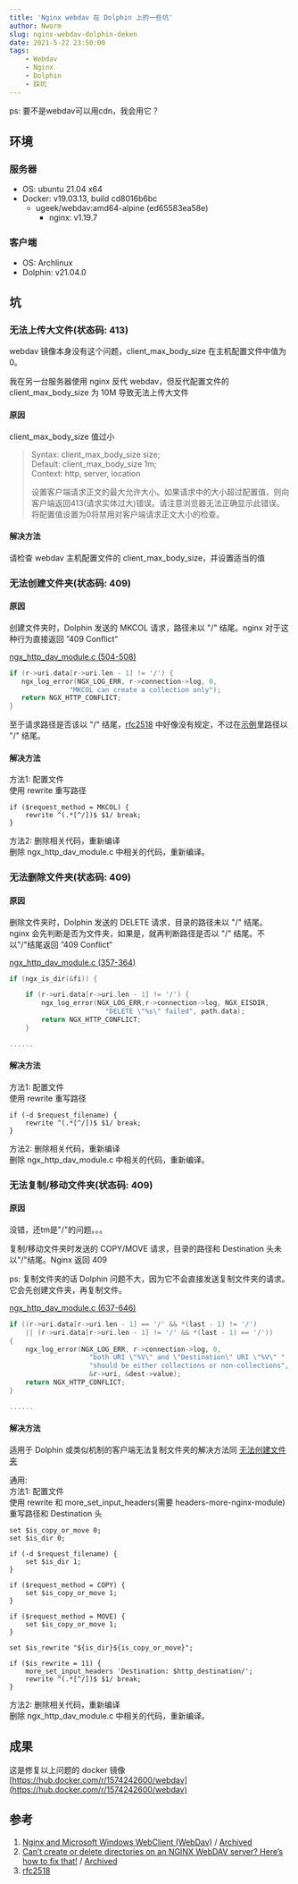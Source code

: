 ```yaml
---
title: 'Nginx webdav 在 Dolphin 上的一些坑'
author: Nworm
slug: nginx-webdav-dolphin-deken
date: 2021-5-22 23:50:00
tags: 
    - Webdav
    - Nginx
    - Dolphin
    - 踩坑
---
```


ps: 要不是webdav可以用cdn，我会用它？

## 环境
### 服务器
- OS: ubuntu 21.04 x64
- Docker: v19.03.13, build cd8016b6bc
  - ugeek/webdav:amd64-alpine (ed65583ea58e)
    - nginx: v1.19.7

### 客户端
- OS: Archlinux
- Dolphin: v21.04.0
<!--more-->
## 坑
### 无法上传大文件(状态码: 413)
webdav 镜像本身没有这个问题，client_max_body_size 在主机配置文件中值为0。 

我在另一台服务器使用 nginx 反代 webdav，但反代配置文件的 client_max_body_size 为 10M 导致无法上传大文件

#### 原因
client_max_body_size 值过小
> Syntax: 	client_max_body_size size;  
> Default: 	client_max_body_size 1m;  
> Context: 	http, server, location  
>
> 设置客户端请求正文的最大允许大小。如果请求中的大小超过配置值，则向客户端返回413(请求实体过大)错误。请注意浏览器无法正确显示此错误。将配置值设置为0将禁用对客户端请求正文大小的检查。

#### 解决方法
请检查 webdav 主机配置文件的 client_max_body_size，并设置适当的值

### 无法创建文件夹(状态码: 409)
#### 原因
创建文件夹时，Dolphin 发送的 MKCOL 请求，路径未以 "/" 结尾。nginx 对于这种行为直接返回 ”409 Conflict“

[ngx_http_dav_module.c (504-508)][dav_module-L504]
 ```c
 if (r->uri.data[r->uri.len - 1] != '/') {
    ngx_log_error(NGX_LOG_ERR, r->connection->log, 0,
                "MKCOL can create a collection only");
    return NGX_HTTP_CONFLICT;
 }
``` 

至于请求路径是否该以 "/" 结尾，[rfc2518][rfc2518] 中好像没有规定，不过在[示例][rfc-MKCOL示例]里路径以 "/" 结尾。  

#### 解决方法
方法1: 配置文件  
使用 rewrite 重写路径  

```nginx
if ($request_method = MKCOL) { 
    rewrite ^(.*[^/])$ $1/ break; 
}
```
方法2: 删除相关代码，重新编译  
删除 ngx_http_dav_module.c 中相关的代码，重新编译。

### 无法删除文件夹(状态码: 409)
#### 原因
删除文件夹时，Dolphin 发送的 DELETE 请求，目录的路径未以 "/" 结尾。  
nginx 会先判断是否为文件夹，如果是，就再判断路径是否以 "/" 结尾。不以"/"结尾返回 ”409 Conflict“

[ngx_http_dav_module.c (357-364)][dav_module-L357]
```c
if (ngx_is_dir(&fi)) {

    if (r->uri.data[r->uri.len - 1] != '/') {
        ngx_log_error(NGX_LOG_ERR,r->connection->log, NGX_EISDIR,
                        "DELETE \"%s\" failed", path.data);
        return NGX_HTTP_CONFLICT;
    }

......
```

#### 解决方法
方法1: 配置文件  
使用 rewrite 重写路径  
```nginx
if (-d $request_filename) { 
    rewrite ^(.*[^/])$ $1/ break; 
}
```
方法2: 删除相关代码，重新编译  
删除 ngx_http_dav_module.c 中相关的代码，重新编译。

### 无法复制/移动文件夹(状态码: 409)
#### 原因
没错，还tm是"/"的问题。。。  

复制/移动文件夹时发送的 COPY/MOVE 请求，目录的路径和 Destination 头未以"/"结尾。Nginx 返回 409  
 
ps: 复制文件夹的话 Dolphin 问题不大，因为它不会直接发送复制文件夹的请求。它会先创建文件夹，再复制文件。

[ngx_http_dav_module.c (637-646)][dav_module-L637]
```c
if ((r->uri.data[r->uri.len - 1] == '/' && *(last - 1) != '/')
    || (r->uri.data[r->uri.len - 1] != '/' && *(last - 1) == '/'))
{
    ngx_log_error(NGX_LOG_ERR, r->connection->log, 0,
                    "both URI \"%V\" and \"Destination\" URI \"%V\" "
                    "should be either collections or non-collections",
                    &r->uri, &dest->value);
    return NGX_HTTP_CONFLICT;
}

......
```
#### 解决方法
适用于 Dolphin 或类似机制的客户端无法复制文件夹的解决方法同 [无法创建文件夹](#)

通用:  
方法1: 配置文件  
使用 rewrite 和 more_set_input_headers(需要 headers-more-nginx-module) 重写路径和 Destination 头

```nginx
set $is_copy_or_move 0;
set $is_dir 0;

if (-d $request_filename) { 
    set $is_dir 1; 
}

if ($request_method = COPY) {
    set $is_copy_or_move 1;
}

if ($request_method = MOVE) {
    set $is_copy_or_move 1;
}

set $is_rewrite "${is_dir}${is_copy_or_move}";

if ($is_rewrite = 11) { 
    more_set_input_headers 'Destination: $http_destination/';
    rewrite ^(.*[^/])$ $1/ break;
}
```
方法2: 删除相关代码，重新编译  
删除 ngx_http_dav_module.c 中相关的代码，重新编译。

<!-- todo
## 不显示含非英文字符文件及文件夹
这个我不确定，不过大概率是编码的问题。
-->

## 成果
这是修复以上问题的 docker 镜像
[https://hub.docker.com/r/1574242600/webdav](https://hub.docker.com/r/1574242600/webdav)

## 参考
1. [Nginx and Microsoft Windows WebClient (WebDav)](http://netlab.dhis.org/wiki/ru:software:nginx:webdav)  / [Archived](https://web.archive.org/web/20201026211658/http://netlab.dhis.org/wiki/ru:software:nginx:webdav)
2. [Can’t create or delete directories on an NGINX WebDAV server? Here’s how to fix that!](https://cetteup.com/36/cant-create-or-delete-directories-on-an-nginx-webdav-server-here-is-how-to-fix-that/) / [Archived](https://web.archive.org/web/20210521142218/https://cetteup.com/36/cant-create-or-delete-directories-on-an-nginx-webdav-server-here-is-how-to-fix-that/)
3. [rfc2518][rfc2518]



[dav_module-L504]: https://github.com/nginx/nginx/blob/5e5fa2e9e57b713e445b1737005ff6a202bda8ad/src/http/modules/ngx_http_dav_module.c#L504-L508
[dav_module-L357]: https://github.com/nginx/nginx/blob/5e5fa2e9e57b713e445b1737005ff6a202bda8ad/src/http/modules/ngx_http_dav_module.c#L357-L364
[dav_module-L637]: https://github.com/nginx/nginx/blob/5e5fa2e9e57b713e445b1737005ff6a202bda8ad/src/http/modules/ngx_http_dav_module.c#L637-L646
[rfc-MKCOL示例]: https://datatracker.ietf.org/doc/html/rfc2518#section-8.3.3
[rfc2518]: https://datatracker.ietf.org/doc/html/rfc2518
